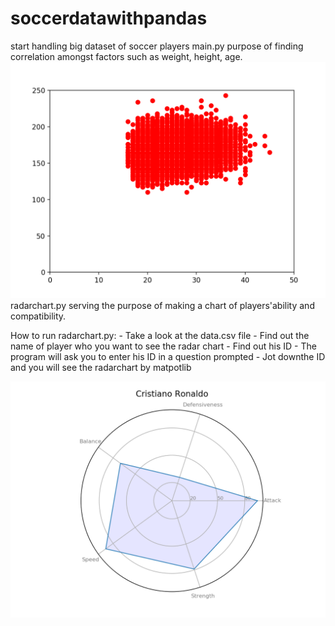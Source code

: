 # soccerdatawithpandas
start handling big dataset of soccer players
main.py purpose of finding correlation amongst factors such as weight, height, age.
![Screenshot](Correlation_bw_Age_Weight.png)
radarchart.py serving the purpose of making a chart of players'ability and compatibility. 

How to run radarchart.py: 
    - Take a look at the data.csv file
    - Find out the name of player who you want to see the radar chart
    - Find out his ID
    - The program will ask you to enter his ID in a question prompted 
    - Jot downthe ID and you will see the radarchart by matpotlib

![Screenshot](Figure_1.png)

